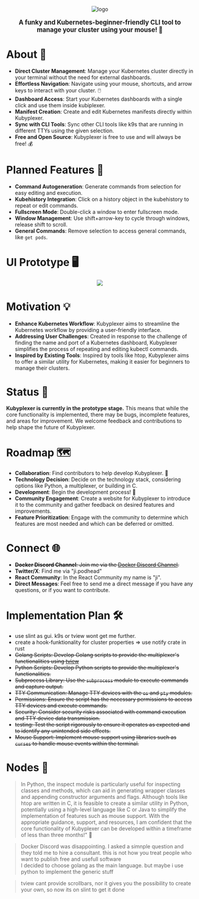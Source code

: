<p align="center">
  <img src="https://github.com/ji-soft/kubyplexer/blob/main/images/kubyplexer_small2.jpg?raw=true" alt="logo" />
</p>

<p align="center" style="font-size:  1.2em;">
  <strong>A funky and Kubernetes-beginner-friendly CLI tool to manage your cluster using your mouse! 🚀</strong>
</p>

# About 📝
- **Direct Cluster Management**: Manage your Kubernetes cluster directly in your terminal without the need for external dashboards.
- **Effortless Navigation**: Navigate using your mouse, shortcuts, and arrow keys to interact with your cluster. 🖱️
- **Dashboard Access**: Start your Kubernetes dashboards with a single click and use them inside kubiplexer. 
- **Manifest Creation**: Create and edit Kubernetes manifests directly within Kubyplexer.
- **Sync with CLI Tools**: Sync other CLI tools like k9s that are running in different TTYs using the given selection.
- **Free and Open Source**: Kubyplexer is free to use and will always be free! 💰

# Planned Features 🎯
- **Command Autogeneration**: Generate commands from selection for easy editing and execution.
- **Kubehistory Integration**: Click on a history object in the kubehistory to repeat or edit commands.
- **Fullscreen Mode**: Double-click a window to enter fullscreen mode.
- **Window Management**: Use shift+arrow-key to cycle through windows, release shift to scroll.
- **General Commands**: Remove selection to access general commands, like `get pods`.

# UI Prototype 🖥️
<p align="center">
  <img src="https://github.com/ji-soft/kubyplexer/blob/main/images/kubyplexer_noinfo.png?raw=true" />
</p>

# Motivation 💡
- **Enhance Kubernetes Workflow**: Kubyplexer aims to streamline the Kubernetes workflow by providing a user-friendly interface.
- **Addressing User Challenges**: Created in response to the challenge of finding the name and port of a Kubernetes dashboard, Kubyplexer simplifies the process of repeating and editing kubectl commands.
- **Inspired by Existing Tools**: Inspired by tools like htop, Kubyplexer aims to offer a similar utility for Kubernetes, making it easier for beginners to manage their clusters.

# Status 🚧
**Kubyplexer is currently in the prototype stage.** This means that while the core functionality is implemented, there may be bugs, incomplete features, and areas for improvement. We welcome feedback and contributions to help shape the future of Kubyplexer.

# Roadmap 🗺️
- **Collaboration**: Find contributors to help develop Kubyplexer. 🤝
- **Technology Decision**: Decide on the technology stack, considering options like Python, a multiplexer, or building in C.
- **Development**: Begin the development process! 💪
- **Community Engagement**: Create a website for Kubyplexer to introduce it to the community and gather feedback on desired features and improvements.
- **Feature Prioritization**: Engage with the community to determine which features are most needed and which can be deferred or omitted.

# Connect 🌐
- ~~**Docker Discord Channel**: Join me via the [Docker Discord Channel](https://discord.gg/HDnGNa68).~~
- **Twitter/X**: Find me via "ji.podhead"
- **React Community**: In the React Community my name is "ji".
- **Direct Messages**: Feel free to send me a direct message if you have any questions, or if you want to contribute.
  
# Implementation Plan 🛠️
- use slint as gui. k9s or tview wont get me further.
- create a hook-funktionality for cluster properties => use notify crate in rust 
- ~~Golang Scripts: Develop Golang scripts to provide the multiplexer's functionalities using [tview](https://github.com/rivo/tview)~~  
- ~~Python Scripts: Develop Python scripts to provide the multiplexer's functionalities.~~
- ~~Subprocess Library: Use the `subprocess` module to execute commands and capture output.~~
- ~~TTY Communication: Manage TTY devices with the `os` and `pty` modules.~~
- ~~Permissions: Ensure the script has the necessary permissions to access TTY devices and execute commands.~~
- ~~Security: Consider security risks associated with command execution and TTY device data transmission.~~
- ~~testing: Test the script rigorously to ensure it operates as expected and to identify any unintended side effects.~~
- ~~Mouse Support: Implement mouse support using libraries such as `curses` to handle mouse events within the terminal.~~


# Nodes 🧩
> In Python, the inspect module is particularly useful for inspecting classes and methods, which can aid in generating wrapper classes and appending constructor arguments and flags. Although tools like htop are written in C, it is feasible to create a similar utility in Python, potentially using a high-level language like C or Java to simplify the implementation of features such as mouse support. With the appropriate guidance, support, and resources, I am confident that the core functionality of Kubyplexer can be developed within a timeframe of less than three months!" 💪

> Docker Discord was disappointing. I asked a simnple question and they told me to hire a consultant. this is not how you treat people who want to publish free and usefull software   
> I decided to choose golang as the main language. but maybe i use python to implement the generic stuff 

>tview cant provide scrollbars, nor it gives you the possibility to create your own, so now its on slint to get it done
